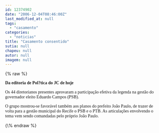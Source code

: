 ```yaml
---
id: 12374902
date: "2006-12-04T08:46:00Z"
last_modified_at: null
tags:
  - "casamento"
categories:
  - "noticias"
title: "Casamento consentido"
sutia: null
chapeu: null
autor: null
imagem: null
---
```

{\% raw %}
<p><P><FONT face=Verdana><STRONG>Da editoria de Pol?tica do JC de hoje</STRONG></FONT></P></p>
<p><P><FONT face=Verdana>Os 44 diretorianos presentes aprovaram a participação efetiva da legenda na gestão do governador eleito Eduardo Campos (PSB). </FONT></P></p>
<p><P><FONT face=Verdana>O grupo mostrou-se favorável também aos planos do prefeito João Paulo, de trazer de volta para a gestão municipal do Recife o PSB e o PTB. As articulações envolvendo o tema vem sendo comandadas pelo próprio João Paulo. </FONT></P> </p>
{\% endraw %}